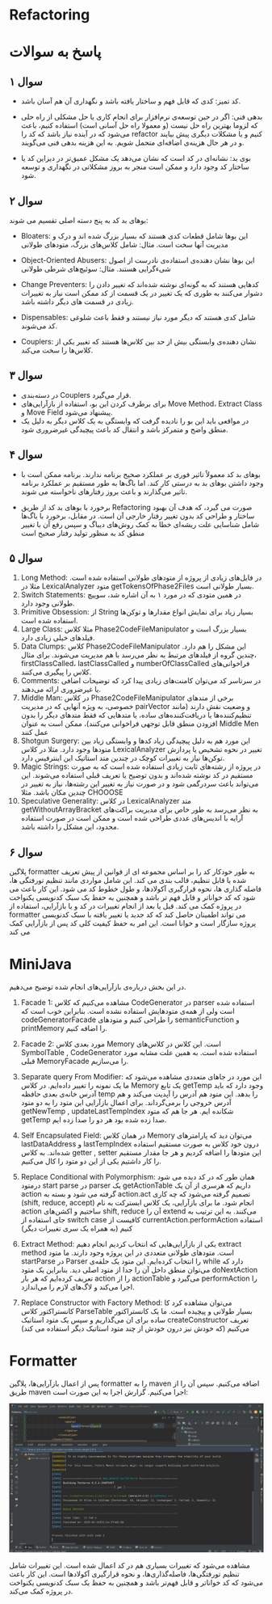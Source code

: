 # Refactoring

# پاسخ به سوالات

## سوال ۱
- کد تمیز: کدی که قابل فهم و ساختار یافته باشد و نگهداری آن هم آسان باشد.

- بدهی فنی: اگر در حین توسعه‌ی نرم‌افزار برای انجام کاری یا حل مشکلی از راه حلی که لزوما بهترین راه حل نیست (و معمولا راه حل آسانی است) استفاده کنیم، باعث می‌شود که در آینده نیاز باشد که کد را refactor کنیم و یا مشکلات دیگری پیش بیایند و در هر حال هزینه‌ی اضافه‌ای متحمل شویم. به این هزینه بدهی فنی می‌گویند.

- بوی بد: نشانه‌ای در کد است که نشان می‌دهد یک مشکل عمیق‌تر در دیزاین کد یا ساختار کد وجود دارد و ممکن است منجر به بروز مشکلاتی در نگهداری و توسعه شود.


## سوال ۲
بوهای بد کد به پنج دسته اصلی تقسیم می شوند:

- Bloaters: این بوها شامل قطعات کدی هستند که بسیار بزرگ شده اند و درک و مدیریت آنها سخت است. مثال: شامل کلاس‌های بزرگ، متودهای طولانی

- Object-Oriented Abusers: این بوها نشان دهنده‌ی استفاده‌ی نادرست از اصول شیءگرایی هستند. مثال: سوئیچ‌های شرطی طولانی

- Change Preventers: کدهایی هستند که به گونه‌ای نوشته شده‌اند که تغییر دادن را دشوار می‌کنند به طوری که یک تغییر در یک قسمت از کد ممکن است نیاز به تغییرات زیادی در قسمت های دیگر داشته باشد.

- Dispensables:  شامل کدی هستند که دیگر مورد نیاز نیستند و فقط باعث شلوغی کد می‌شوند.

- Couplers: نشان دهنده‌ی وابستگی بیش از حد بین کلاس‌ها هستند که تغییر یکی از کلاس‌ها را سخت می‌کند.


## سوال ۳
- در دسته‌بندی Couplers قرار می‌گیرد.
- برای برطرف کردن این بو، استفاده از بازآرایی‌های Move Method،  Extract Class و Move Field پیشنهاد می‌شود.
- در مواقعی باید این بو را نادیده گرفت که وابستگی به یک کلاس دیگر به دلیل یک منطق واضح و متمرکز باشد و انتقال کد باعث پیچیدگی غیرضروری شود.

## سوال ۴

- بوهای بد کد معمولاً تاثیر فوری بر عملکرد صحیح برنامه ندارند. برنامه ممکن است با وجود داشتن بوهای بد به درستی کار کند. اما باگ‌ها به طور مستقیم بر عملکرد برنامه تاثیر می‌گذارند و باعث بروز رفتارهای ناخواسته می شوند.

- برخورد با بوهای بد کد از طریق Refactoring صورت می گیرد، که هدف آن بهبود ساختار و طراحی کد بدون تغییر رفتار خارجی آن است. در مقابل، برخورد با باگ‌ها شامل شناسایی علت ریشه‌ای خطا به کمک روش‌های دیباگ و سپس رفع آن با تغییر منطق کد به منظور تولید رفتار صحیح است


## سوال ۵

1. Long Method: در فایل‌های زیادی از پروژه از متودهای طولانی استفاده شده است. مثلا در LexicalAnalyzer متود getTokensOfPhase2Files بسیار طولانی است.
2. Switch Statements: در همین متودی که در مورد ۱ به آن اشاره شد، سوییچ طولانی وجود دارد.
3. Primitive Obsession: از String بسیار زیاد برای نمایش انواع مقدارها و توکن‌ها استفاده شده است.
4. Large Class: مثلا کلاس Phase2CodeFileManipulator بسیار بزرگ است و فیلدهای خیلی زیادی دارد.
5. Data Clumps: کلاس Phase2CodeFileManipulator این مشکل را هم دارد. چندین گروه از فیلدهای مرتبط به نظر می‌رسد با هم مدیریت می‌شوند. برای مثال، firstClassCalled، lastClassCalled و numberOfClassCalled فراخوانی‌های کلاس را پیگیری می‌کنند.
6. Comments: در سرتاسر کد می‌توان کامنت‌های زیادی پیدا کرد که توضیحات اضافی یا غیرضروری ارائه می‌دهند.
7. Middle Man: در کلاس Phase2CodeFileManipulator برخی از متدهای خصوصی، به ویژه آنهایی که در مدیریت pairVector و وضعیت نقش دارند (مانند تنظیم‌کننده‌ها یا دریافت‌کننده‌های ساده، یا متدهایی که فقط متدهای دیگر را بدون افزودن منطق قابل توجهی فراخوانی می‌کنند)، ممکن است به عنوان Middle Men عمل کنند
8. Shotgun Surgery: این مورد هم به دلیل پیچیدگی زیاد کدها و وابستگی زیاد بین متودها وجود دارد. مثلا در کلاس LexicalAnalyzer تغییر در نحوه تشخیص یا پردازش توکن‌ها نیاز به تغییرات کوچک در چندین متد استاتیک این اینترفیس دارد.
9. Magic Strings: در پروژه از رشته‌های ثابت زیادی استفاده شده است که به صورت مستقیم در کد نوشته شده‌اند و بدون توضیح یا تعریف قبلی استفاده می‌شوند. این می‌تواند باعث سردرگمی شود و در صورت نیاز به تغییر این رشته‌ها، نیاز به تغییر در چندین مکان باشد. مثلا CHOOOSE
10. Speculative Generality: در کلاس LexicalAnalyzer  متد getWithoutArrayBracket به نظر می‌رسد به طور خاص برای مدیریت براکت‌های آرایه با اندیس‌های عددی طراحی شده است و ممکن است در صورت استفاده محدود، این مشکل را داشته باشد.



## سوال ۶
پلاگین formatter به طور خودکار کد را بر اساس مجموعه ای از قوانین از پیش تعریف شده یا قابل تنظیم، قالب بندی می کند. 
این شامل مواردی مانند تنظیم تورفتگی ها، فاصله گذاری ها، نحوه قرارگیری آکولادها، و طول خطوط کد می شود.
این کار باعث می شود که کد خواناتر و قابل فهم تر باشد و همچنین به حفظ یک سبک کدنویسی یکنواخت در پروژه کمک می کند.
 قبل یا بعد از انجام تغییرات در کد و یا بازآرایی، استفاده از formatter می تواند اطمینان حاصل کند که کد جدید یا تغییر یافته با سبک کدنویسی پروژه سازگار است و خوانا است.
این امر به حفظ کیفیت کلی کد پس از بازآرایی کمک می کند


# MiniJava

در این بخش درباره‌ی بازآرایی‌های انجام شده توضیح می‌دهیم.

1. Facade 1: مشاهده می‌کنیم که کلاس CodeGenerator در parser استفاده شده است ولی از همه‌ی متودهایش استفاده نشده است. بنابراین خوب است که codeGeneratorFacade را طراحی کنیم و متودهای semanticFunction و printMemory را اضافه کنیم.


2. Facade 2: مورد بعدی کلاس Memory است. این کلاس در کلاس‌های SymbolTable , CodeGenerator استفاده شده است. به همین علت مشابه مورد قبلی MemoryFacade را می‌سازیم.


3. Separate query From Modifier: این مورد در جاهای متعددی مشاهده می‌شود که ما یک نمونه را تغییر داده‌ایم. در کلاس Memory یک تابع getTemp وجود دارد که باید آدرس خانه‌ی بعدی حافظه temp را بدهد. این متود هم آدرس را آپدیت می‌کند و هم آدرس خروجی را برمی‌گرداند. برای اعمال بازآرایی این متود را به دو متود getNewTemp , updateLastTempIndex شکانده ایم. هر جا هم که متود getTemp صدا زده شده بود هر دو را صدا زده ایم.


4. Self Encapsulated Field: در همان کلاس Memory می‌توان دید که پارامترهای lastDataAddress  و lastTempIndex درون خود کلاس به صورت مستقیم استفاده شده‌اند. به کلاس getter , setter این متودها را اضافه کردیم و هر جا مقدار مستقیم را کار داشتیم یکی از این دو متود را کال می‌کنیم.


5. Replace Conditional with Polymorphism: همان طور که در کد دیده می شود درمتود start parse در parser یک getActionTable داریم که هرسری از آن یک action گرفته می شود و بسته به action.act تصمیم گرفته می‌شود که چه کاری (shift, reduce, accept) انجام شود. ما برای بازآرایی، یک کلاس ابسترکت به نام action ساختیم و اکشن‌های shift, reduce آن را extend می‌کنند. به این ترتیب به جای استفاده از switch case کافیست از currentAction.performAction استفاده کنیم (به همراه یک سری تغییرات دیگر)


6. Extract Method: یکی از بازآرایی‌هایی که انتخاب کردیم انجام دهیم extract method است. متودهای طولانی متعددی در این پروژه وجود دارند. ما متود startParse در Parser را انتخاب کرده‌ایم. این متود یک حلقه‌ی while دارد که می‌توان منطق داخل آن را جدا از متود اصلی دید. بنابراین یک متود doNextAction تعریف کرده‌ایم که هر بار action را از actionTable می‌گیرد و performAction را اجرا می‌کند و لاگ‌های لازم را می‌اندازد.


7. Replace Constructor with Factory Method: می‌توان مشاهده کرد کا کانستراکتور کلاس ParseTable بسیار طولانی و پیچیده است. ما یک کانستراکتور ساده برای ان می‌گذاریم و سپس یک متود استاتیک createConstructor تعریف می‌کنیم (که خودش نیز درون خودش از چند متود استاتیک دیگر استفاده می کند)


# Formatter

پس از اعمال بازآرایی‌ها، پلاگین formatter را به maven اضافه می‌کنیم. سپس آن را از طریق maven اجرا می‌کنیم. گزارش اجرا به این صورت است:

![formatter.png](formatter.png)

مشاهده می‌شود که تغییرات بسیاری هم در کد اعمال شده است. این تغییرات شامل تنظیم تورفتگی‌ها، فاصله‌گذاری‌ها، و نحوه قرارگیری آکولادها است. این کار باعث می‌شود که کد خواناتر و قابل فهم‌تر باشد و همچنین به حفظ یک سبک کدنویسی یکنواخت در پروژه کمک می‌کند.
